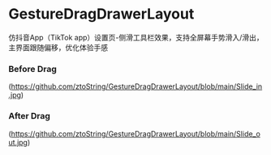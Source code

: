 # GestureDragDrawerLayout
仿抖音App（TikTok app）设置页-侧滑工具栏效果，支持全屏幕手势滑入/滑出，主界面跟随偏移，优化体验手感
### Before Drag
(https://github.com/ztoString/GestureDragDrawerLayout/blob/main/Slide_in.jpg)
### After Drag
(https://github.com/ztoString/GestureDragDrawerLayout/blob/main/Slide_out.jpg)
